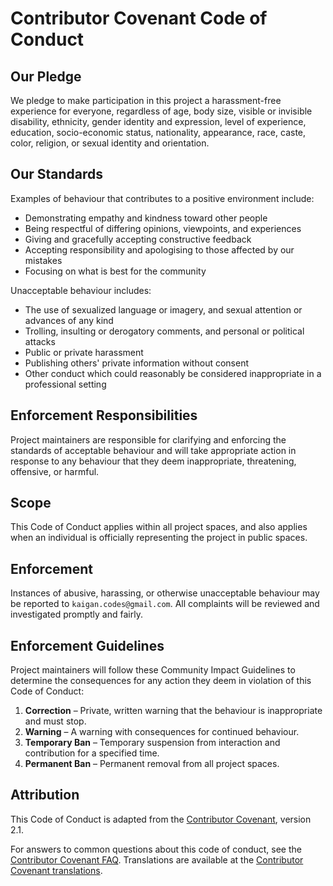 # Contributor Covenant Code of Conduct

## Our Pledge

We pledge to make participation in this project a harassment-free experience for everyone, regardless of age, body size, visible or invisible disability, ethnicity, gender identity and expression, level of experience, education, socio-economic status, nationality, appearance, race, caste, color, religion, or sexual identity and orientation.

## Our Standards

Examples of behaviour that contributes to a positive environment include:

- Demonstrating empathy and kindness toward other people
- Being respectful of differing opinions, viewpoints, and experiences
- Giving and gracefully accepting constructive feedback
- Accepting responsibility and apologising to those affected by our mistakes
- Focusing on what is best for the community

Unacceptable behaviour includes:

- The use of sexualized language or imagery, and sexual attention or advances of any kind
- Trolling, insulting or derogatory comments, and personal or political attacks
- Public or private harassment
- Publishing others' private information without consent
- Other conduct which could reasonably be considered inappropriate in a professional setting

## Enforcement Responsibilities

Project maintainers are responsible for clarifying and enforcing the standards of acceptable behaviour and will take appropriate action in response to any behaviour that they deem inappropriate, threatening, offensive, or harmful.

## Scope

This Code of Conduct applies within all project spaces, and also applies when an individual is officially representing the project in public spaces.

## Enforcement

Instances of abusive, harassing, or otherwise unacceptable behaviour may be reported to `kaigan.codes@gmail.com`. All complaints will be reviewed and investigated promptly and fairly.

## Enforcement Guidelines

Project maintainers will follow these Community Impact Guidelines to determine the consequences for any action they deem in violation of this Code of Conduct:

1. **Correction** – Private, written warning that the behaviour is inappropriate and must stop.
2. **Warning** – A warning with consequences for continued behaviour.
3. **Temporary Ban** – Temporary suspension from interaction and contribution for a specified time.
4. **Permanent Ban** – Permanent removal from all project spaces.

## Attribution

This Code of Conduct is adapted from the [Contributor Covenant][homepage], version 2.1.

[homepage]: https://www.contributor-covenant.org

For answers to common questions about this code of conduct, see the [Contributor Covenant FAQ](https://www.contributor-covenant.org/faq). Translations are available at the [Contributor Covenant translations](https://www.contributor-covenant.org/translations).
